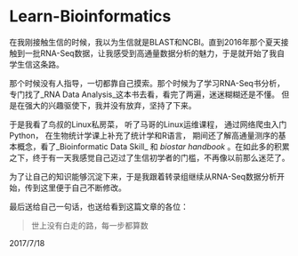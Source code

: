 # Learn-Bioinformatics

在我刚接触生信的时候，我以为生信就是BLAST和NCBI。直到2016年那个夏天接触到一批RNA-Seq数据，让我感受到高通量数据分析的魅力，于是就开始了我自学生信这条路。

那个时候没有人指导，一切都靠自己摸索。那个时候为了学习RNA-Seq书分析，专门找了_RNA Data Analysis_这本书去看，看完了两遍，迷迷糊糊还是不懂。 但是在强大的兴趣驱使下，我并没有放弃，坚持了下来。

于是我看了鸟叔的Linux私房菜， 听了马哥的Linux运维课程， 通过网络爬虫入门Python， 在生物统计学课上补充了统计学和R语言， 期间还了解高通量测序的基本概念，看了_Bioinformatic Data Skill_ 和 _biostar handbook_ 。在如此多的积累之下，终于有一天我感觉自己迈过了生信初学者的门槛，不再像以前那么迷茫了。

为了让自己的知识能够沉淀下来，于是我跟着转录组继续从RNA-Seq数据分析开始，传到这里便于自己不断修改。

最后送给自己一句话，也送给看到这篇文章的各位：
> 世上没有白走的路，每一步都算数

2017/7/18
